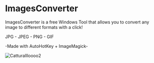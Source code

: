 # ImagesConverter
ImagesConverter is a free Windows Tool that allows you to convert any image to different formats with a click!

JPG - JPEG - PNG - GIF

-Made with AutoHotKey + ImageMagick-

![Catturallloooo2](https://user-images.githubusercontent.com/19651044/170886923-c821d95d-7963-47c0-94af-8b73e3c81724.png)
